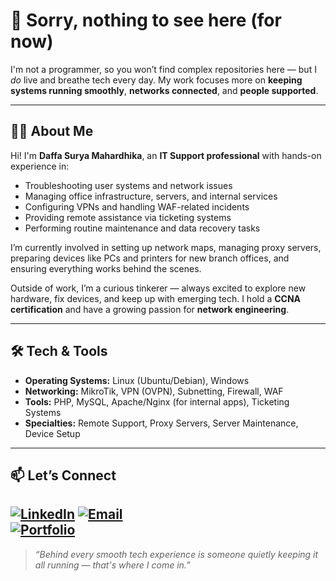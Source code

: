 # 👋 Sorry, nothing to see here (for now)


I'm not a programmer, so you won’t find complex repositories here — but I *do* live and breathe tech every day. My work focuses more on **keeping systems running smoothly**, **networks connected**, and **people supported**.

---

## 👨‍💻 About Me

Hi! I'm **Daffa Surya Mahardhika**, an **IT Support professional** with hands-on experience in:

- Troubleshooting user systems and network issues  
- Managing office infrastructure, servers, and internal services  
- Configuring VPNs and handling WAF-related incidents  
- Providing remote assistance via ticketing systems  
- Performing routine maintenance and data recovery tasks  

I’m currently involved in setting up network maps, managing proxy servers, preparing devices like PCs and printers for new branch offices, and ensuring everything works behind the scenes.

Outside of work, I’m a curious tinkerer — always excited to explore new hardware, fix devices, and keep up with emerging tech. I hold a **CCNA certification** and have a growing passion for **network engineering**.

---

## 🛠️ Tech & Tools

- **Operating Systems:** Linux (Ubuntu/Debian), Windows  
- **Networking:** MikroTik, VPN (OVPN), Subnetting, Firewall, WAF  
- **Tools:** PHP, MySQL, Apache/Nginx (for internal apps), Ticketing Systems  
- **Specialties:** Remote Support, Proxy Servers, Server Maintenance, Device Setup

---

## 📫 Let’s Connect

[![LinkedIn](https://img.shields.io/badge/LinkedIn-Profile-blue?style=flat&logo=linkedin)](https://id.linkedin.com/in/daffa-surya-mahardhika-01a99728b)
[![Email](https://img.shields.io/badge/Email-Click%20to%20Send-red?logo=gmail)](mailto:suryadaffa30@gmail.com)  
[![Portfolio](https://img.shields.io/badge/Portfolio-Visit%20Now-ff69b4?logo=firefox-browser)](https://dffsm.github.io)
---

> *“Behind every smooth tech experience is someone quietly keeping it all running — that's where I come in.”*
